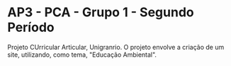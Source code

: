 # AP3 - PCA - Grupo 1 - Segundo Período
Projeto CUrricular Articular, Unigranrio.
O projeto envolve a criação de um site, utilizando, como tema, "Educação Ambiental".

